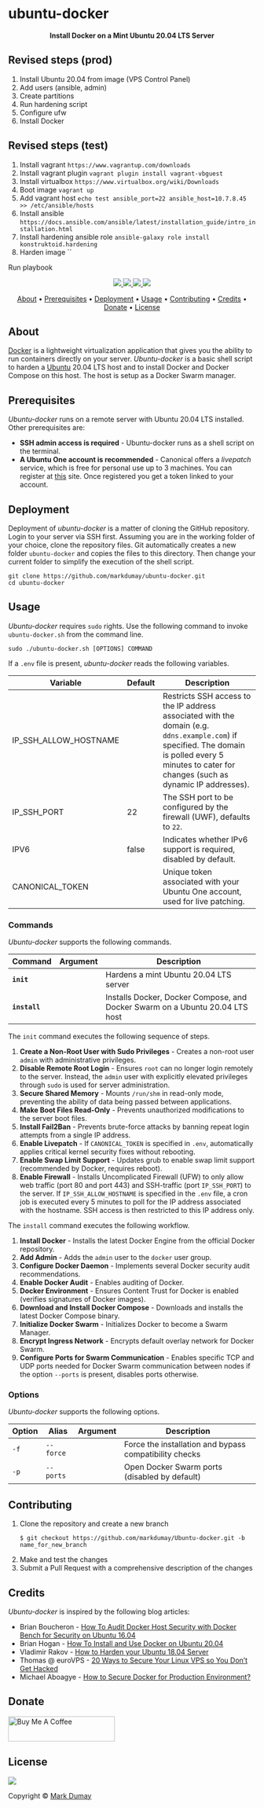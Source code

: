 # ubuntu-docker

<!-- Tagline -->
<p align="center">
    <b>Install Docker on a Mint Ubuntu 20.04 LTS Server</b>
    <br />
</p>


## Revised steps (prod)
1. Install Ubuntu 20.04 from image (VPS Control Panel)
2. Add users (ansible, admin)
3. Create partitions
4. Run hardening script
5. Configure ufw
6. Install Docker

## Revised steps (test)
1. Install vagrant `https://www.vagrantup.com/downloads`
2. Install vagrant plugin `vagrant plugin install vagrant-vbguest`
3. Install virtualbox `https://www.virtualbox.org/wiki/Downloads`
4. Boot image `vagrant up`
5. Add vagrant host `echo test ansible_port=22 ansible_host=10.7.8.45 >> /etc/ansible/hosts`
6. Install ansible `https://docs.ansible.com/ansible/latest/installation_guide/intro_installation.html`
7. Install hardening ansible role `ansible-galaxy role install konstruktoid.hardening`
8. Harden image ``

Run playbook


<!-- Badges -->
<p align="center">
    <a href="https://github.com/markdumay/ubuntu-docker/commits/master" alt="Last commit">
        <img src="https://img.shields.io/github/last-commit/markdumay/ubuntu-docker.svg" />
    </a>
    <a href="https://github.com/markdumay/ubuntu-docker/issues" alt="Issues">
        <img src="https://img.shields.io/github/issues/markdumay/ubuntu-docker.svg" />
    </a>
    <a href="https://github.com/markdumay/ubuntu-docker/pulls" alt="Pulls">
        <img src="https://img.shields.io/github/issues-pr-raw/markdumay/ubuntu-docker.svg" />
    </a>
    <a href="https://github.com/markdumay/ubuntu-docker/blob/master/LICENSE" alt="License">
        <img src="https://img.shields.io/github/license/markdumay/ubuntu-docker.svg" />
    </a>
</p>

<!-- Table of Contents -->
<p align="center">
  <a href="#about">About</a> •
  <a href="#prerequisites">Prerequisites</a> •
  <a href="#deployment">Deployment</a> •
  <a href="#usage">Usage</a> •
  <a href="#contributing">Contributing</a> •
  <a href="#credits">Credits</a> •
  <a href="#donate">Donate</a> •
  <a href="#license">License</a>
</p>


## About
[Docker][docker_info] is a lightweight virtualization application that gives you the ability to run containers directly on your server. *Ubuntu-docker* is a basic shell script to harden a [Ubuntu][ubuntu_url] 20.04 LTS host and to install Docker and Docker Compose on this host. The host is setup as a Docker Swarm manager.

<!-- TODO: add tutorial deep-link 
Detailed background information is available on the author's [personal blog][blog].
-->

## Prerequisites
*Ubuntu-docker* runs on a remote server with Ubuntu 20.04 LTS installed. Other prerequisites are:

* **SSH admin access is required** - Ubuntu-docker runs as a shell script on the terminal.
* **A Ubuntu One account is recommended** - Canonical offers a *livepatch* service, which is free for personal use up to 3 machines. You can register at [this][livepatch] site. Once registered you get a token linked to your account.

## Deployment
Deployment of *ubuntu-docker* is a matter of cloning the GitHub repository. Login to your server via SSH first. Assuming you are in the working folder of your choice, clone the repository files. Git automatically creates a new folder `ubuntu-docker` and copies the files to this directory. Then change your current folder to simplify the execution of the shell script.

```console
git clone https://github.com/markdumay/ubuntu-docker.git
cd ubuntu-docker
```

<!-- TODO: TEST CHMOD -->

## Usage
*Ubuntu-docker* requires `sudo` rights. Use the following command to invoke `ubuntu-docker.sh` from the command line.

```
sudo ./ubuntu-docker.sh [OPTIONS] COMMAND
```

If a `.env` file is present, *ubuntu-docker* reads the following variables.


| Variable              | Default   | Description |
|-----------------------|-----------|-------------|
| IP_SSH_ALLOW_HOSTNAME |           | Restricts SSH access to the IP address associated with the domain (e.g. `ddns.example.com`) if specified. The domain is polled every 5 minutes to cater for changes (such as dynamic IP addresses). |
| IP_SSH_PORT           | 22        | The SSH port to be configured by the firewall (UWF), defaults to `22`. |
| IPV6                  | false     | Indicates whether IPv6 support is required, disabled by default. |
| CANONICAL_TOKEN       |           | Unique token associated with your Ubuntu One account, used for live patching. |

### Commands
*Ubuntu-docker* supports the following commands. 

| Command       | Argument  | Description |
|---------------|-----------|-------------|
| **`init`**    |           | Hardens a mint Ubuntu 20.04 LTS server |
| **`install`** |           | Installs Docker, Docker Compose, and Docker Swarm on a Ubuntu 20.04 LTS host |

The `init` command executes the following sequence of steps.
1. **Create a Non-Root User with Sudo Privileges** - Creates a non-root user `admin` with administrative privileges.
2. **Disable Remote Root Login** - Ensures `root` can no longer login remotely to the server. Instead, the `admin` user with explicitly elevated privileges through `sudo` is used for server administration.
3. **Secure Shared Memory** - Mounts `/run/shm` in read-only mode, preventing the ability of data being passed between applications.
4. **Make Boot Files Read-Only** - Prevents unauthorized modifications to the server boot files.
5. **Install Fail2Ban** - Prevents brute-force attacks by banning repeat login attempts from a single IP address.
6. **Enable Livepatch** - If `CANONICAL_TOKEN` is specified in `.env`, automatically applies critical kernel security fixes without rebooting.
7. **Enable Swap Limit Support** - Updates grub to enable swap limit support (recommended by Docker, requires reboot).
8. **Enable Firewall** - Installs Uncomplicated Firewall (UFW) to only allow web traffic (port 80 and port 443) and SSH-traffic (port `IP_SSH_PORT`) to the server. If `IP_SSH_ALLOW_HOSTNAME` is specified in the `.env` file, a cron job is executed every 5 minutes to poll for the IP address associated with the hostname. SSH access is then restricted to this IP address only.

The `install` command executes the following workflow.
1. **Install Docker** - Installs the latest Docker Engine from the official Docker repository.
2. **Add Admin** - Adds the `admin` user to the `docker` user group.
3. **Configure Docker Daemon** - Implements several Docker security audit recommendations.
4. **Enable Docker Audit** - Enables auditing of Docker.
5. **Docker Environment** - Ensures Content Trust for Docker is enabled (verifies signatures of Docker images).
6. **Download and Install Docker Compose** - Downloads and installs the latest Docker Compose binary.
7. **Initialize Docker Swarm** - Initializes Docker to become a Swarm Manager.
8. **Encrypt Ingress Network** - Encrypts default overlay network for Docker Swarm.
9. **Configure Ports for Swarm Communication** - Enables specific TCP and UDP ports needed for Docker Swarm communication between nodes if the option `--ports` is present, disables ports otherwise. 



<!-- TODO: SSH keys -->


### Options
*Ubuntu-docker* supports the following options. 

| Option      | Alias       | Argument   | Description |
|-------------|-------------|------------|-------------|
| `-f`        | `--force`   |            | Force the installation and bypass compatibility checks |
| `-p`        | `--ports`   |            | Open Docker Swarm ports (disabled by default) |


## Contributing
1. Clone the repository and create a new branch 
    ```
    $ git checkout https://github.com/markdumay/Ubuntu-docker.git -b name_for_new_branch
    ```
2. Make and test the changes
3. Submit a Pull Request with a comprehensive description of the changes

## Credits
*Ubuntu-docker* is inspired by the following blog articles:
* Brian Boucheron - [How To Audit Docker Host Security with Docker Bench for Security on Ubuntu 16.04][digital_ocean_bench]
* Brian Hogan - [How To Install and Use Docker on Ubuntu 20.04][digital_ocean_setup]
* Vladimir Rakov - [How to Harden your Ubuntu 18.04 Server][hostadvice]
* Thomas @ euroVPS - [20 Ways to Secure Your Linux VPS so You Don’t Get Hacked][eurovps]
* Michael Aboagye - [How to Secure Docker for Production Environment?][geekflare]

## Donate
<a href="https://www.buymeacoffee.com/markdumay" target="_blank"><img src="https://cdn.buymeacoffee.com/buttons/lato-orange.png" alt="Buy Me A Coffee" style="height: 51px !important;width: 217px !important;"></a>

## License
<a href="https://github.com/markdumay/ubuntu-docker/blob/master/LICENSE" alt="License">
    <img src="https://img.shields.io/github/license/markdumay/ubuntu-docker.svg" />
</a>

Copyright © [Mark Dumay][blog]



<!-- MARKDOWN PUBLIC LINKS -->
[docker_info]: https://www.docker.com/why-docker
[ubuntu_url]: https://ubuntu.com
[digital_ocean_bench]: https://www.digitalocean.com/community/tutorials/how-to-audit-docker-host-security-with-docker-bench-for-security-on-ubuntu-16-04
[digital_ocean_setup]: https://www.digitalocean.com/community/tutorials/how-to-install-and-use-docker-on-ubuntu-20-04
[livepatch]: https://ubuntu.com/livepatch
[eurovps]: https://www.eurovps.com/blog/20-ways-to-secure-linux-vps/
[hostadvice]: https://hostadvice.com/how-to/how-to-harden-your-ubuntu-18-04-server/
[geekflare]: https://geekflare.com/securing-docker-for-production/

<!-- MARKDOWN MAINTAINED LINKS -->
<!-- TODO: add blog link
[blog]: https://markdumay.com
-->
[blog]: https://github.com/markdumay
[repository]: https://github.com/markdumay/ubuntu-docker.git